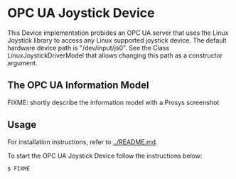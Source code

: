 # OPC UA Joystick Device

This Device implementation probides an OPC UA server that uses the Linux Joystick library to access any Linux supported joystick device. The default hardware device path is "/dev/input/js0". See the Class LinuxJoystickDriverModel that allows changing this path as a constructor argument.

## The OPC UA Information Model

FIXME: shortly describe the information model with a Prosys screenshot 

## Usage

For installation instructions, refer to [../README.md](../README.md).

To start the OPC UA Joystick Device follow the instructions below:

```sh
$ FIXME
```
